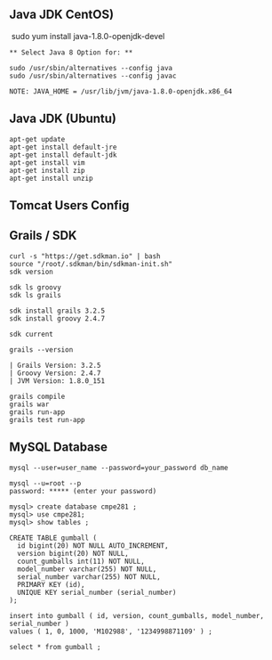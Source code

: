 
## Java JDK CentOS)

 ​	sudo yum install java-1.8.0-openjdk-devel 

 	** Select Java 8 Option for: **

    sudo /usr/sbin/alternatives --config java
    sudo /usr/sbin/alternatives --config javac
    
    NOTE: JAVA_HOME = /usr/lib/jvm/java-1.8.0-openjdk.x86_64


## Java JDK (Ubuntu)

    apt-get update
    apt-get install default-jre
    apt-get install default-jdk
    apt-get install vim
    apt-get install zip
    apt-get install unzip


## Tomcat Users Config

<tomcat-users>
    <role rolename="manager-script"/>
    <role rolename="manager-jmx"/>
    <role rolename="manager-status"/>
    <role rolename="admin-gui"/>
    <role rolename="manager-gui"/>
    <user username="tomcat" password="cmpe281"
      roles="manager-gui,manager-status,admin-gui"/>
    <user username="tomcattools" password="cmpe281"/>
</tomcat-users>


## Grails / SDK

	curl -s "https://get.sdkman.io" | bash
	source "/root/.sdkman/bin/sdkman-init.sh"
	sdk version

	sdk ls groovy
	sdk ls grails

	sdk install grails 3.2.5
	sdk install groovy 2.4.7

	sdk current

	grails --version

	| Grails Version: 3.2.5
	| Groovy Version: 2.4.7
	| JVM Version: 1.8.0_151

	grails compile
	grails war
	grails run-app
	grails test run-app	


## MySQL Database

	mysql --user=user_name --password=your_password db_name
 
 	mysql --u=root --p	
 	password: ***** (enter your password)
 
	mysql> create database cmpe281 ;
	mysql> use cmpe281;
	mysql> show tables ;

	CREATE TABLE gumball (
	  id bigint(20) NOT NULL AUTO_INCREMENT,
	  version bigint(20) NOT NULL,
	  count_gumballs int(11) NOT NULL,
	  model_number varchar(255) NOT NULL,
	  serial_number varchar(255) NOT NULL,
	  PRIMARY KEY (id),
	  UNIQUE KEY serial_number (serial_number)
	);

	insert into gumball ( id, version, count_gumballs, model_number, serial_number )
	values ( 1, 0, 1000, 'M102988', '1234998871109' ) ;
 
 	select * from gumball ;


